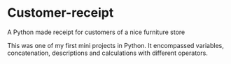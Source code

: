 # Customer-receipt
A Python made receipt for customers of a nice furniture store

This was one of my first mini projects in Python.
It encompassed variables, concatenation, descriptions and calculations with different operators.

